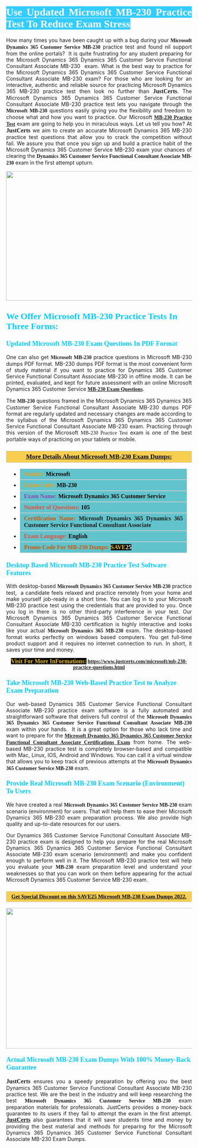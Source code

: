 <h1 style="text-align: justify;"><span style="color:#ffffff;"><span style="font-family:Georgia,serif;"><strong><span style="background-color:#33ccff;">Use Updated Microsoft MB-230 Practice Test To Reduce Exam Stress</span></strong></span></span></h1>

<p style="text-align: justify;">How many times you have been caught up with a bug during your <span style="font-family:Georgia,serif;"><strong>Microsoft Dynamics 365 Customer Service MB-230</strong></span> practice test and found nil support from the online portals?  It is quite frustrating for any student preparing for the Microsoft Dynamics 365 Dynamics 365 Customer Service Functional Consultant Associate MB-230  exam. What is the best way to practice for the Microsoft Dynamics 365 Dynamics 365 Customer Service Functional Consultant Associate MB-230 exam? For those who are looking for an interactive, authentic and reliable source for practicing Microsoft Dynamics 365 MB-230 practice test then look no further than <span style="font-size:16px;"><span style="font-family:Georgia,serif;"><strong>JustCerts</strong></span></span>. The Microsoft Dynamics 365 Dynamics 365 Customer Service Functional Consultant Associate MB-230 practice test lets you navigate through the <span style="font-family:Georgia,serif;"><strong>Microsoft MB-230</strong></span> questions easily giving you the flexibility and freedom to choose what and how you want to practice. Our Microsoft <span style="font-family:Georgia,serif;"><strong><a href="https://www.justcerts.com/microsoft/mb-230-practice-questions.html">MB-230 Practice Test</a></strong></span> exam are going to help you in miraculous ways. Let us tell you how? At <span style="font-family:Georgia,serif;"><span style="font-size:16px;"><strong>JustCerts</strong></span></span> we aim to create an accurate Microsoft Dynamics 365 MB-230 practice test questions that allow you to crack the competition without fail. We assure you that once you sign up and build a practice habit of the Microsoft Dynamics 365 Customer Service MB-230 exam your chances of clearing the <span style="font-family:Georgia,serif;"><strong>Dynamics 365 Customer Service Functional Consultant Associate MB-230</strong></span> exam in the first attempt upturn.</p>

<p style="text-align: center;"><a href="https://www.justcerts.com/microsoft/mb-230-practice-questions.html"><img alt="" src="https://i.imgur.com/tWVNC2Y.jpg" style="width: 720px; height: 350px;" /></a></p>

<h2 style="margin-right:0in; margin-left:0in"><span style="color:#00ccff;"><span style="font-family:Georgia,serif;"><strong><span style="font-size:18pt">We Offer Microsoft MB-230 Practice Tests In Three Forms:</span></strong></span></span></h2>

<h3 style="margin-right:0in; margin-left:0in"><span style="color:#00ccff;"><span style="font-family:Georgia,serif;"><strong><span style="font-size:13.5pt">Updated Microsoft MB-230 Exam Questions In PDF Format</span></strong></span></span></h3>

<p style="text-align: justify;">One can also get <span style="font-family:Georgia,serif;"><strong>Microsoft MB-230</strong></span> practice questions in Microsoft MB-230 dumps PDF format. MB-230 dumps PDF format is the most convenient form of study material if you want to practice for Dynamics 365 Customer Service Functional Consultant Associate MB-230 in offline mode. It can be printed, evaluated, and kept for future assessment with an online Microsoft Dynamics 365 Customer Service <span style="font-family:Georgia,serif;"><strong><a href="https://www.justcerts.com/microsoft/mb-230-practice-questions.html">MB-230 Exam Questions</a></strong></span>.</p>

<p style="text-align: justify;">The <span style="font-family:Georgia,serif;"><strong> MB-230</strong></span> questions framed in the Microsoft Dynamics 365 Dynamics 365 Customer Service Functional Consultant Associate MB-230 dumps PDF format are regularly updated and necessary changes are made according to the syllabus of the Microsoft Dynamics 365 Dynamics 365 Customer Service Functional Consultant Associate MB-230 exam. Practicing through this version of the Microsoft <span style="font-family:Georgia,serif;">MB-230 Practice Test</span> exam is one of the best portable ways of practicing on your tablets or mobile.</p>

<h3 style="background: #f7ce50; border: 1px solid rgb(204, 204, 204); padding: 5px 10px; text-align: center;"><span style="font-family:Georgia,serif;"><u><u><span style="color:#000000;"><span style="font-size:11pt"><span style="line-height:normal"><b><span style="font-size:13.0pt"><span cambria="">More Details About Microsoft MB-230 Exam Dumps:</span></span></b></span></span></span></u></u></span></h3>

<ul>
	<li style="margin:0cm 10pt">
	<div style="background:#61c4cd; border: 1px solid rgb(204, 204, 204); padding: 5px 10px; text-align: justify;"><span style="font-family:Georgia,serif;"><span style="font-size:11pt"><span style="line-height:normal"><b><span style="font-size:12.0pt"><span new="" roman="" times=""><span style="color:#f39c12;">Vendor:</span> <span style="color:#000000;">Microsoft</span></span></span></b></span></span></span></div>
	</li>
	<li style="margin:0cm 10pt">
	<div style="background: #61c4cd; border: 1px solid rgb(204, 204, 204); padding: 5px 10px; text-align: justify;"><span style="font-family:Georgia,serif;"><span style="font-size:11pt"><span style="line-height:normal"><b><span style="font-size:12.0pt"><span new="" roman="" times=""><span style="color:#f39c12;">Exam Code:</span> <span style="color:#000000;">MB-230</span></span></span></b></span></span></span></div>
	</li>
	<li style="margin:0cm 10pt">
	<div style="background: #61c4cd; border: 1px solid rgb(204, 204, 204); padding: 5px 10px; text-align: justify;"><span style="font-family:Georgia,serif;"><span style="font-size:11pt"><span style="line-height:normal"><b><span style="font-size:12.0pt"><span new="" roman="" times=""><span style="color:#8e44ad;">Exam Name:</span> <span style="color:#000000;">Microsoft Dynamics 365 Customer Service</span></span></span></b></span></span></span></div>
	</li>
	<li style="margin:0cm 10pt">
	<div style="background: #61c4cd; border: 1px solid rgb(204, 204, 204); padding: 5px 10px;"><span style="font-family:Georgia,serif;"><span style="font-size:11pt"><span style="line-height:normal"><b><span style="font-size:12.0pt"><span new="" roman="" times=""><span style="color:#e74c3c;">Number of Questions:</span><span style="color:#000000;"><span style="color:#f1c40f;"> </span>105</span></span></span></b></span></span></span></div>
	</li>
	<li style="margin:0cm 10pt">
	<div style="background: #61c4cd; border: 1px solid rgb(204, 204, 204); padding: 5px 10px; text-align: justify;"><span style="font-family:Georgia,serif;"><span style="font-size:11pt"><span style="line-height:normal"><b><span style="font-size:12.0pt"><span new="" roman="" times=""><span style="color:#d35400;">Certification Name:</span> Microsoft Dynamics 365 Dynamics 365 Customer Service Functional Consultant Associate</span></span></b></span></span></span></div>
	</li>
	<li style="margin:0cm 10pt">
	<div style="background: #61c4cd; border: 1px solid rgb(204, 204, 204); padding: 5px 10px; text-align: justify;"><span style="font-family:Georgia,serif;"><span style="font-size:11pt"><span style="line-height:normal"><b><span style="font-size:12.0pt"><span new="" roman="" times=""><span style="color:#e74c3c;">Exam Language:</span> <span style="color:#000000;">English</span></span></span></b></span></span></span></div>
	</li>
	<li style="margin:0cm 10pt">
	<div style="background: #61c4cd; border: 1px solid rgb(204, 204, 204); padding: 5px 10px;"><span style="font-family:Georgia,serif;"><span style="font-size:11pt"><span style="line-height:normal"><b><span style="font-size:12.0pt"><span new="" roman="" times=""><span style="color:#d35400;">Promo Code For MB-230 Dumps:</span><span style="color:#f1c40f;"> <span style="background-color:#000000;">SAVE</span></span><span style="color:#ffffff;"><span style="background-color:#000000;">25</span></span></span></span></b></span></span></span></div>
	</li>
</ul>

<h3 style="margin-right:0in; margin-left:0in"><span style="color:#00ccff;"><span style="font-family:Georgia,serif;"><strong><span style="font-size:13.5pt">Desktop Based Microsoft MB-230 Practice Test Software Features</span></strong></span></span></h3>

<p style="text-align: justify;">With desktop-based <span style="font-family:Georgia,serif;"><strong>Microsoft Dynamics 365 Customer Service MB-230</strong></span> practice test,  a candidate feels relaxed and practice remotely from your home and make yourself job-ready in a short time. You can log in to your Microsoft MB-230 practice test using the credentials that are provided to you. Once you log in there is no other third-party interference in your test. Our Microsoft Dynamics 365 Dynamics 365 Customer Service Functional Consultant Associate MB-230 certification is highly interactive and looks like your actual <span style="font-family:Georgia,serif;"><strong>Microsoft Dynamics 365 MB-230</strong></span> exam. The desktop-based format works perfectly on windows based computers. You get full-time product support and it requires no internet connection to run. In short, it saves your time and money.</p>

<p style="text-align: center;"><span style="font-family:Georgia,serif;"><strong><span style="font-size:16px;"><span style="color:#f1c40f;"><span style="background-color:#000000;">Visit For More InFormations:</span></span></span> <a href="https://www.justcerts.com/microsoft/mb-230-practice-questions.html">https://www.justcerts.com/microsoft/mb-230-practice-questions.html</a></strong></span></p>

<h3 style="margin-right:0in; margin-left:0in"><span style="color:#00ccff;"><span style="font-family:Georgia,serif;"><strong><span style="font-size:13.5pt">Take Microsoft MB-230 Web-Based Practice Test to Analyze Exam Preparation</span></strong></span></span></h3>

<p style="text-align: justify;">Our web-based Dynamics 365 Customer Service Functional Consultant Associate MB-230 practice exam software is a fully automated and straightforward software that delivers full control of the <span style="font-family:Georgia,serif;"><strong>Microsoft Dynamics 365 Dynamics 365 Customer Service Functional Consultant Associate MB-230</strong></span> exam within your hands.  It is a great option for those who lack time and want to prepare for the <a href="https://www.justcerts.com/microsoft/microsoft-dynamics-365-certification-exams.html"><span style="font-family:Georgia,serif;"><strong>Microsoft Dynamics 365 Dynamics 365 Customer Service Functional Consultant Associate Certifications Exam</strong></span></a> from home. The web-based MB-230 practice test is completely browser-based and compatible with Mac, Linux, IOS, Android and Windows. You can call it a virtual window that allows you to keep track of previous attempts at the <span style="font-family:Georgia,serif;"><strong>Microsoft Dynamics 365 Customer Service MB-230</strong></span> exam.</p>

<h3 style="margin-right:0in; margin-left:0in"><span style="color:#00ccff;"><span style="font-family:Georgia,serif;"><strong><span style="font-size:13.5pt">Provide Real Microsoft MB-230 Exam Scenario (Environment) To Users</span></strong></span></span></h3>

<p style="text-align: justify;">We have created a real <span style="font-family:Georgia,serif;"><strong>Microsoft Dynamics 365 Customer Service MB-230</strong></span> exam scenario (environment) for users. That will help them to ease their Microsoft Dynamics 365 MB-230 exam preparation process. We also provide high quality and up-to-date resources for our users.</p>

<p style="text-align: justify;">Our Dynamics 365 Customer Service Functional Consultant Associate MB-230 practice exam is designed to help you prepare for the real Microsoft Dynamics 365 Dynamics 365 Customer Service Functional Consultant Associate MB-230 exam scenario (environment) and make you confident enough to perform well in it. The Microsoft MB-230 practice test will help you evaluate your <span style="font-family:Georgia,serif;"><strong> MB-230</strong></span> exam preparation level and understand your weaknesses so that you can work on them before appearing for the actual Microsoft Dynamics 365 Customer Service MB-230 exam.</p>

<h3 style="background: rgb(247, 206, 80); border: 1px solid rgb(204, 204, 204); padding: 5px 10px; text-align: center;"><span style="font-family:Georgia,serif;"><u><span style="color:#000000;"><span style="font-size:11pt;"><span style="line-height:normal;"><b><span cambria="">Get Special Discount on this SAVE25 Microsoft MB-230 Exam Dumps 2022.</span></b></span></span></span></u></span></h3>

<p style="text-align: center;"><a href="https://www.justcerts.com/microsoft/mb-230-practice-questions.html"><img alt="" src="https://i.imgur.com/4WupoFA.jpg" style="width: 720px; height: 380px;" /></a></p>

<h4 style="margin-right: 0in; margin-left: 0in;"><span style="color:#00ccff;"><span style="font-family:Georgia,serif;"><strong><span style="font-size:13.5pt">Actual Microsoft MB-230 Exam Dumps With 100% Money-Back Guarantee</span></strong></span></span></h4>

<p style="text-align: justify;"><span style="font-size:16px;"><span style="font-family:Georgia,serif;"><strong>JustCerts</strong></span></span> ensures you a speedy preparation by offering you the best Dynamics 365 Customer Service Functional Consultant Associate MB-230 practice test. We are the best in the industry and will keep researching the best <span style="font-family:Georgia,serif;"><strong>Microsoft Dynamics 365 Customer Service MB-230</strong></span> exam preparation materials for professionals. JustCerts provides a money-back guarantee to its users if they fail to attempt the exam in the first attempt. <a href="https://www.justcerts.com/"><span style="font-size:16px;"><span style="font-family:Georgia,serif;"><strong>JustCerts</strong></span></span></a> also guarantees that it will save students time and money by providing the best material and methods for preparing for the Microsoft Dynamics 365 Dynamics 365 Customer Service Functional Consultant Associate MB-230 Exam Dumps.</p>
